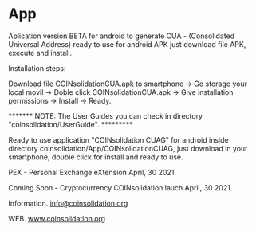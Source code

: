 # App
Aplication version BETA for android to generate CUA - (Consolidated Universal Address) ready to use for android APK just download file APK, execute and install.

Installation steps:

Download file COINsolidationCUA.apk to smartphone -> Go storage your local movil -> Doble click COINsolidationCUA.apk -> Give installation permissions -> Install ->  Ready.

******* NOTE: The User Guides you can check in directory "coinsolidation/UserGuide". *********

Ready to use application "COINsolidation CUAG" for android inside directory coinsolidation/App/COINsolidationCUAG, just download in your smartphone, double click for install and ready to use.

PEX - Personal Exchange eXtension April, 30 2021.

Coming Soon - Cryptocurrency COINsolidation lauch April, 30 2021.

Information.
info@coinsolidation.org

WEB.
www.coinsolidation.org
